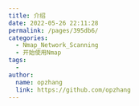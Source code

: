 ```yaml
---
title: 介绍
date: 2022-05-26 22:11:28
permalink: /pages/395db6/
categories:
  - Nmap_Network_Scanning
  - 开始使用Nmap
tags:
  - 
author: 
  name: opzhang
  link: https://github.com/opzhang
---
```

